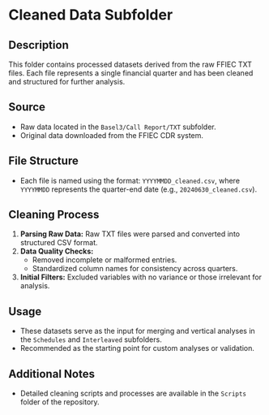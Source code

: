 # Cleaned Data Subfolder

## Description
This folder contains processed datasets derived from the raw FFIEC TXT files. Each file represents a single financial quarter and has been cleaned and structured for further analysis.

## Source
- Raw data located in the `Basel3/Call Report/TXT` subfolder.
- Original data downloaded from the FFIEC CDR system.

## File Structure
- Each file is named using the format: `YYYYMMDD_cleaned.csv`, where `YYYYMMDD` represents the quarter-end date (e.g., `20240630_cleaned.csv`).

## Cleaning Process
1. **Parsing Raw Data:** Raw TXT files were parsed and converted into structured CSV format.
2. **Data Quality Checks:** 
   - Removed incomplete or malformed entries.
   - Standardized column names for consistency across quarters.
3. **Initial Filters:** Excluded variables with no variance or those irrelevant for analysis.

## Usage
- These datasets serve as the input for merging and vertical analyses in the `Schedules` and `Interleaved` subfolders.
- Recommended as the starting point for custom analyses or validation.

## Additional Notes
- Detailed cleaning scripts and processes are available in the `Scripts` folder of the repository.
